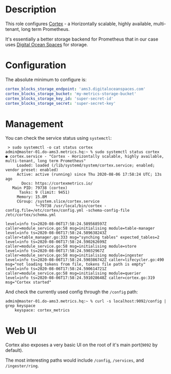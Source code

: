 # Description

This role configures [Cortex](https://cortexmetrics.io/) - a Horizontally scalable, highly available, multi-tenant, long term Prometheus.

It's essentially a better storage backend for Prometheus that in our case uses [Digital Ocean Spaces](https://www.digitalocean.com/products/spaces) for storage.

# Configuration

The absolute minimum to configure is:
```yml
cortex_blocks_storage_endpoint: 'ams3.digitaloceanspaces.com'
cortex_blocks_storage_bucket: 'my-metrics-storage-bucket'
cortex_blocks_storage_key_id: 'super-secret-id'
cortex_blocks_storage_secret: 'super-secret-key'
```

# Management

You can check the service status using `systemctl`:
```
 > sudo systemctl -o cat status cortex
admin@master-01.do-ams3.metrics.hq:~ % sudo systemctl status cortex
● cortex.service - "Cortex - Horizontally scalable, highly available, multi-tenant, long term Prometheus"
     Loaded: loaded (/lib/systemd/system/cortex.service; enabled; vendor preset: enabled)
     Active: active (running) since Thu 2020-08-06 17:58:24 UTC; 13s ago
       Docs: https://cortexmetrics.io/
   Main PID: 79738 (cortex)
      Tasks: 9 (limit: 9451)
     Memory: 15.8M
     CGroup: /system.slice/cortex.service
             └─79738 /usr/local/bin/cortex -config.file=/etc/cortex/config.yml -schema-config-file /etc/cortex/schema.yml

level=info ts=2020-08-06T17:58:24.589568597Z caller=module_service.go:58 msg=initialising module=table-manager
level=info ts=2020-08-06T17:58:24.589638243Z caller=table_manager.go:333 msg="synching tables" expected_tables=2
level=info ts=2020-08-06T17:58:24.590262699Z caller=module_service.go:58 msg=initialising module=store
level=info ts=2020-08-06T17:58:24.59032967Z caller=module_service.go:58 msg=initialising module=ingester
level=info ts=2020-08-06T17:58:24.590386742Z caller=lifecycler.go:490 msg="not loading tokens from file, tokens file path is empty"
level=info ts=2020-08-06T17:58:24.590614721Z caller=module_service.go:58 msg=initialising module=querier
level=info ts=2020-08-06T17:58:24.591028648Z caller=cortex.go:319 msg="Cortex started"
```
And check the currently used config through the `/config` path:
```
admin@master-01.do-ams3.metrics.hq:~ % curl -s localhost:9092/config | grep keyspace
    keyspace: cortex_metrics
```

# Web UI

Cortex also exposes a very basic UI on the root of it's main port(`9092` by default).

The most interesting paths would include `/config`, `/services`, and `/ingester/ring`.

